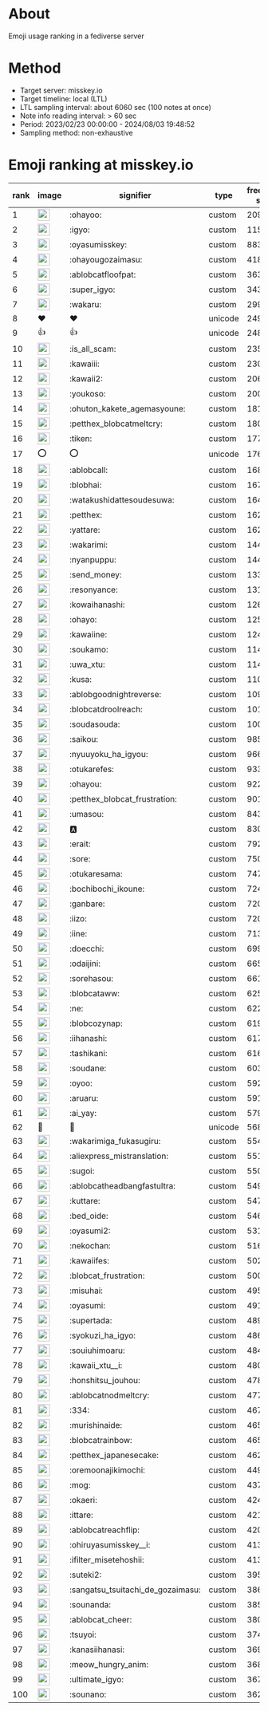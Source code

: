 # About
Emoji usage ranking in a fediverse server

# Method
- Target server: misskey.io
- Target timeline: local (LTL)
- LTL sampling interval: about 6060 sec (100 notes at once)
- Note info reading interval: > 60 sec
- Period: 2023/02/23 00:00:00 - 2024/08/03 19:48:52 
- Sampling method: non-exhaustive

# Emoji ranking at misskey.io

|rank|image|signifier|type|frequency score|
|----|----|----|----|----|
|1|<img height="24" src="https://misskey.io/emoji/ohayoo.webp">|:ohayoo:|custom|209808|
|2|<img height="24" src="https://misskey.io/emoji/igyo.webp">|:igyo:|custom|115343|
|3|<img height="24" src="https://misskey.io/emoji/oyasumisskey.webp">|:oyasumisskey:|custom|88319|
|4|<img height="24" src="https://misskey.io/emoji/ohayougozaimasu.webp">|:ohayougozaimasu:|custom|41887|
|5|<img height="24" src="https://misskey.io/emoji/ablobcatfloofpat.webp">|:ablobcatfloofpat:|custom|36365|
|6|<img height="24" src="https://misskey.io/emoji/super_igyo.webp">|:super_igyo:|custom|34366|
|7|<img height="24" src="https://misskey.io/emoji/wakaru.webp">|:wakaru:|custom|29966|
|8|❤|❤|unicode|24999|
|9|👍|👍|unicode|24894|
|10|<img height="24" src="https://misskey.io/emoji/is_all_scam.webp">|:is_all_scam:|custom|23586|
|11|<img height="24" src="https://misskey.io/emoji/kawaiii.webp">|:kawaiii:|custom|23013|
|12|<img height="24" src="https://misskey.io/emoji/kawaii2.webp">|:kawaii2:|custom|20669|
|13|<img height="24" src="https://misskey.io/emoji/youkoso.webp">|:youkoso:|custom|20013|
|14|<img height="24" src="https://misskey.io/emoji/ohuton_kakete_agemasyoune.webp">|:ohuton_kakete_agemasyoune:|custom|18110|
|15|<img height="24" src="https://misskey.io/emoji/petthex_blobcatmeltcry.webp">|:petthex_blobcatmeltcry:|custom|18089|
|16|<img height="24" src="https://misskey.io/emoji/tiken.webp">|:tiken:|custom|17775|
|17|⭕|⭕|unicode|17656|
|18|<img height="24" src="https://misskey.io/emoji/ablobcall.webp">|:ablobcall:|custom|16857|
|19|<img height="24" src="https://misskey.io/emoji/blobhai.webp">|:blobhai:|custom|16712|
|20|<img height="24" src="https://misskey.io/emoji/watakushidattesoudesuwa.webp">|:watakushidattesoudesuwa:|custom|16440|
|21|<img height="24" src="https://misskey.io/emoji/petthex.webp">|:petthex:|custom|16275|
|22|<img height="24" src="https://misskey.io/emoji/yattare.webp">|:yattare:|custom|16229|
|23|<img height="24" src="https://misskey.io/emoji/wakarimi.webp">|:wakarimi:|custom|14469|
|24|<img height="24" src="https://misskey.io/emoji/nyanpuppu.webp">|:nyanpuppu:|custom|14401|
|25|<img height="24" src="https://misskey.io/emoji/send_money.webp">|:send_money:|custom|13308|
|26|<img height="24" src="https://misskey.io/emoji/resonyance.webp">|:resonyance:|custom|13167|
|27|<img height="24" src="https://misskey.io/emoji/kowaihanashi.webp">|:kowaihanashi:|custom|12642|
|28|<img height="24" src="https://misskey.io/emoji/ohayo.webp">|:ohayo:|custom|12546|
|29|<img height="24" src="https://misskey.io/emoji/kawaiine.webp">|:kawaiine:|custom|12493|
|30|<img height="24" src="https://misskey.io/emoji/soukamo.webp">|:soukamo:|custom|11486|
|31|<img height="24" src="https://misskey.io/emoji/uwa_xtu.webp">|:uwa_xtu:|custom|11424|
|32|<img height="24" src="https://misskey.io/emoji/kusa.webp">|:kusa:|custom|11005|
|33|<img height="24" src="https://misskey.io/emoji/ablobgoodnightreverse.webp">|:ablobgoodnightreverse:|custom|10974|
|34|<img height="24" src="https://misskey.io/emoji/blobcatdroolreach.webp">|:blobcatdroolreach:|custom|10137|
|35|<img height="24" src="https://misskey.io/emoji/soudasouda.webp">|:soudasouda:|custom|10090|
|36|<img height="24" src="https://misskey.io/emoji/saikou.webp">|:saikou:|custom|9850|
|37|<img height="24" src="https://misskey.io/emoji/nyuuyoku_ha_igyou.webp">|:nyuuyoku_ha_igyou:|custom|9666|
|38|<img height="24" src="https://misskey.io/emoji/otukarefes.webp">|:otukarefes:|custom|9330|
|39|<img height="24" src="https://misskey.io/emoji/ohayou.webp">|:ohayou:|custom|9226|
|40|<img height="24" src="https://misskey.io/emoji/petthex_blobcat_frustration.webp">|:petthex_blobcat_frustration:|custom|9010|
|41|<img height="24" src="https://misskey.io/emoji/umasou.webp">|:umasou:|custom|8438|
|42|<img height="24" src="https://misskey.io/emoji/a.webp">|:a:|custom|8309|
|43|<img height="24" src="https://misskey.io/emoji/erait.webp">|:erait:|custom|7921|
|44|<img height="24" src="https://misskey.io/emoji/sore.webp">|:sore:|custom|7506|
|45|<img height="24" src="https://misskey.io/emoji/otukaresama.webp">|:otukaresama:|custom|7473|
|46|<img height="24" src="https://misskey.io/emoji/bochibochi_ikoune.webp">|:bochibochi_ikoune:|custom|7245|
|47|<img height="24" src="https://misskey.io/emoji/ganbare.webp">|:ganbare:|custom|7200|
|48|<img height="24" src="https://misskey.io/emoji/iizo.webp">|:iizo:|custom|7200|
|49|<img height="24" src="https://misskey.io/emoji/iine.webp">|:iine:|custom|7136|
|50|<img height="24" src="https://misskey.io/emoji/doecchi.webp">|:doecchi:|custom|6993|
|51|<img height="24" src="https://misskey.io/emoji/odaijini.webp">|:odaijini:|custom|6651|
|52|<img height="24" src="https://misskey.io/emoji/sorehasou.webp">|:sorehasou:|custom|6615|
|53|<img height="24" src="https://misskey.io/emoji/blobcataww.webp">|:blobcataww:|custom|6253|
|54|<img height="24" src="https://misskey.io/emoji/ne.webp">|:ne:|custom|6226|
|55|<img height="24" src="https://misskey.io/emoji/blobcozynap.webp">|:blobcozynap:|custom|6196|
|56|<img height="24" src="https://misskey.io/emoji/iihanashi.webp">|:iihanashi:|custom|6179|
|57|<img height="24" src="https://misskey.io/emoji/tashikani.webp">|:tashikani:|custom|6164|
|58|<img height="24" src="https://misskey.io/emoji/soudane.webp">|:soudane:|custom|6035|
|59|<img height="24" src="https://misskey.io/emoji/oyoo.webp">|:oyoo:|custom|5920|
|60|<img height="24" src="https://misskey.io/emoji/aruaru.webp">|:aruaru:|custom|5919|
|61|<img height="24" src="https://misskey.io/emoji/ai_yay.webp">|:ai_yay:|custom|5793|
|62|🎉|🎉|unicode|5682|
|63|<img height="24" src="https://misskey.io/emoji/wakarimiga_fukasugiru.webp">|:wakarimiga_fukasugiru:|custom|5543|
|64|<img height="24" src="https://misskey.io/emoji/aliexpress_mistranslation.webp">|:aliexpress_mistranslation:|custom|5518|
|65|<img height="24" src="https://misskey.io/emoji/sugoi.webp">|:sugoi:|custom|5508|
|66|<img height="24" src="https://misskey.io/emoji/ablobcatheadbangfastultra.webp">|:ablobcatheadbangfastultra:|custom|5494|
|67|<img height="24" src="https://misskey.io/emoji/kuttare.webp">|:kuttare:|custom|5479|
|68|<img height="24" src="https://misskey.io/emoji/bed_oide.webp">|:bed_oide:|custom|5462|
|69|<img height="24" src="https://misskey.io/emoji/oyasumi2.webp">|:oyasumi2:|custom|5310|
|70|<img height="24" src="https://misskey.io/emoji/nekochan.webp">|:nekochan:|custom|5160|
|71|<img height="24" src="https://misskey.io/emoji/kawaiifes.webp">|:kawaiifes:|custom|5024|
|72|<img height="24" src="https://misskey.io/emoji/blobcat_frustration.webp">|:blobcat_frustration:|custom|5003|
|73|<img height="24" src="https://misskey.io/emoji/misuhai.webp">|:misuhai:|custom|4954|
|74|<img height="24" src="https://misskey.io/emoji/oyasumi.webp">|:oyasumi:|custom|4912|
|75|<img height="24" src="https://misskey.io/emoji/supertada.webp">|:supertada:|custom|4892|
|76|<img height="24" src="https://misskey.io/emoji/syokuzi_ha_igyo.webp">|:syokuzi_ha_igyo:|custom|4867|
|77|<img height="24" src="https://misskey.io/emoji/souiuhimoaru.webp">|:souiuhimoaru:|custom|4840|
|78|<img height="24" src="https://misskey.io/emoji/kawaii_xtu__i.webp">|:kawaii_xtu__i:|custom|4801|
|79|<img height="24" src="https://misskey.io/emoji/honshitsu_jouhou.webp">|:honshitsu_jouhou:|custom|4784|
|80|<img height="24" src="https://misskey.io/emoji/ablobcatnodmeltcry.webp">|:ablobcatnodmeltcry:|custom|4775|
|81|<img height="24" src="https://misskey.io/emoji/334.webp">|:334:|custom|4679|
|82|<img height="24" src="https://misskey.io/emoji/murishinaide.webp">|:murishinaide:|custom|4652|
|83|<img height="24" src="https://misskey.io/emoji/blobcatrainbow.webp">|:blobcatrainbow:|custom|4650|
|84|<img height="24" src="https://misskey.io/emoji/petthex_japanesecake.webp">|:petthex_japanesecake:|custom|4625|
|85|<img height="24" src="https://misskey.io/emoji/oremoonajikimochi.webp">|:oremoonajikimochi:|custom|4494|
|86|<img height="24" src="https://misskey.io/emoji/mog.webp">|:mog:|custom|4374|
|87|<img height="24" src="https://misskey.io/emoji/okaeri.webp">|:okaeri:|custom|4242|
|88|<img height="24" src="https://misskey.io/emoji/ittare.webp">|:ittare:|custom|4217|
|89|<img height="24" src="https://misskey.io/emoji/ablobcatreachflip.webp">|:ablobcatreachflip:|custom|4208|
|90|<img height="24" src="https://misskey.io/emoji/ohiruyasumisskey__i.webp">|:ohiruyasumisskey__i:|custom|4139|
|91|<img height="24" src="https://misskey.io/emoji/ifilter_misetehoshii.webp">|:ifilter_misetehoshii:|custom|4133|
|92|<img height="24" src="https://misskey.io/emoji/suteki2.webp">|:suteki2:|custom|3959|
|93|<img height="24" src="https://misskey.io/emoji/sangatsu_tsuitachi_de_gozaimasu.webp">|:sangatsu_tsuitachi_de_gozaimasu:|custom|3864|
|94|<img height="24" src="https://misskey.io/emoji/sounanda.webp">|:sounanda:|custom|3857|
|95|<img height="24" src="https://misskey.io/emoji/ablobcat_cheer.webp">|:ablobcat_cheer:|custom|3805|
|96|<img height="24" src="https://misskey.io/emoji/tsuyoi.webp">|:tsuyoi:|custom|3745|
|97|<img height="24" src="https://misskey.io/emoji/kanasiihanasi.webp">|:kanasiihanasi:|custom|3692|
|98|<img height="24" src="https://misskey.io/emoji/meow_hungry_anim.webp">|:meow_hungry_anim:|custom|3686|
|99|<img height="24" src="https://misskey.io/emoji/ultimate_igyo.webp">|:ultimate_igyo:|custom|3677|
|100|<img height="24" src="https://misskey.io/emoji/sounano.webp">|:sounano:|custom|3624|
